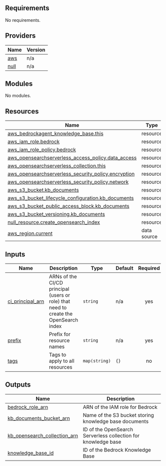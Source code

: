 <!-- BEGIN_TF_DOCS -->
## Requirements

No requirements.

## Providers

| Name | Version |
|------|---------|
| <a name="provider_aws"></a> [aws](#provider\_aws) | n/a |
| <a name="provider_null"></a> [null](#provider\_null) | n/a |

## Modules

No modules.

## Resources

| Name | Type |
|------|------|
| [aws_bedrockagent_knowledge_base.this](https://registry.terraform.io/providers/hashicorp/aws/latest/docs/resources/bedrockagent_knowledge_base) | resource |
| [aws_iam_role.bedrock](https://registry.terraform.io/providers/hashicorp/aws/latest/docs/resources/iam_role) | resource |
| [aws_iam_role_policy.bedrock](https://registry.terraform.io/providers/hashicorp/aws/latest/docs/resources/iam_role_policy) | resource |
| [aws_opensearchserverless_access_policy.data_access](https://registry.terraform.io/providers/hashicorp/aws/latest/docs/resources/opensearchserverless_access_policy) | resource |
| [aws_opensearchserverless_collection.this](https://registry.terraform.io/providers/hashicorp/aws/latest/docs/resources/opensearchserverless_collection) | resource |
| [aws_opensearchserverless_security_policy.encryption](https://registry.terraform.io/providers/hashicorp/aws/latest/docs/resources/opensearchserverless_security_policy) | resource |
| [aws_opensearchserverless_security_policy.network](https://registry.terraform.io/providers/hashicorp/aws/latest/docs/resources/opensearchserverless_security_policy) | resource |
| [aws_s3_bucket.kb_documents](https://registry.terraform.io/providers/hashicorp/aws/latest/docs/resources/s3_bucket) | resource |
| [aws_s3_bucket_lifecycle_configuration.kb_documents](https://registry.terraform.io/providers/hashicorp/aws/latest/docs/resources/s3_bucket_lifecycle_configuration) | resource |
| [aws_s3_bucket_public_access_block.kb_documents](https://registry.terraform.io/providers/hashicorp/aws/latest/docs/resources/s3_bucket_public_access_block) | resource |
| [aws_s3_bucket_versioning.kb_documents](https://registry.terraform.io/providers/hashicorp/aws/latest/docs/resources/s3_bucket_versioning) | resource |
| [null_resource.create_opensearch_index](https://registry.terraform.io/providers/hashicorp/null/latest/docs/resources/resource) | resource |
| [aws_region.current](https://registry.terraform.io/providers/hashicorp/aws/latest/docs/data-sources/region) | data source |

## Inputs

| Name | Description | Type | Default | Required |
|------|-------------|------|---------|:--------:|
| <a name="input_ci_principal_arn"></a> [ci\_principal\_arn](#input\_ci\_principal\_arn) | ARNs of the CI/CD principal (users or role) that need to create the OpenSearch index | `string` | n/a | yes |
| <a name="input_prefix"></a> [prefix](#input\_prefix) | Prefix for resource names | `string` | n/a | yes |
| <a name="input_tags"></a> [tags](#input\_tags) | Tags to apply to all resources | `map(string)` | `{}` | no |

## Outputs

| Name | Description |
|------|-------------|
| <a name="output_bedrock_role_arn"></a> [bedrock\_role\_arn](#output\_bedrock\_role\_arn) | ARN of the IAM role for Bedrock |
| <a name="output_kb_documents_bucket_arn"></a> [kb\_documents\_bucket\_arn](#output\_kb\_documents\_bucket\_arn) | Name of the S3 bucket storing knowledge base documents |
| <a name="output_kb_opensearch_collection_arn"></a> [kb\_opensearch\_collection\_arn](#output\_kb\_opensearch\_collection\_arn) | ID of the OpenSearch Serverless collection for knowledge base |
| <a name="output_knowledge_base_id"></a> [knowledge\_base\_id](#output\_knowledge\_base\_id) | ID of the Bedrock Knowledge Base |
<!-- END_TF_DOCS -->